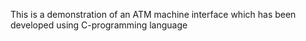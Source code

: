 This is a demonstration of an ATM machine interface which has been developed using C-programming language

